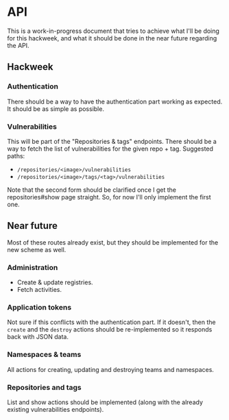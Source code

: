 # API

This is a work-in-progress document that tries to achieve what I'll be doing for
this hackweek, and what it should be done in the near future regarding the API.

## Hackweek

### Authentication

There should be a way to have the authentication part working as
expected. It should be as simple as possible.

### Vulnerabilities

This will be part of the "Repositories & tags" endpoints. There should be a way
to fetch the list of vulnerabilities for the given repo + tag. Suggested paths:

* `/repositories/<image>/vulnerabilities`
* `/repositories/<image>/tags/<tag>/vulnerabilities`

Note that the second form should be clarified once I get the repositories#show
page straight. So, for now I'll only implement the first one.

## Near future

Most of these routes already exist, but they should be implemented for the new
scheme as well.

### Administration

- Create & update registries.
- Fetch activities.

### Application tokens

Not sure if this conflicts with the authentication part. If it doesn't, then the
`create` and the `destroy` actions should be re-implemented so it responds back
with JSON data.

### Namespaces & teams

All actions for creating, updating and destroying teams and namespaces.

### Repositories and tags

List and show actions should be implemented (along with the already existing
vulnerabilities endpoints).
